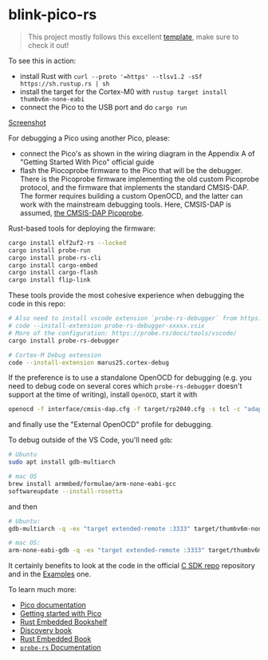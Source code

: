# blink-pico-rs

> This project mostly follows this excellent [template](https://github.com/rp-rs/blink-pico-rs),
> make sure to check it out!

To see this in action:

* install Rust with `curl --proto '=https' --tlsv1.2 -sSf https://sh.rustup.rs | sh`
* install the target for the Cortex-M0 with `rustup target install thumbv6m-none-eabi`
* connect the Pico to the USB port and do `cargo run`

[Screenshot](img/probe-run.png)

For debugging a Pico using another Pico, please:

* connect the Pico's as shown in the wiring diagram in the Appendix A of "Getting Started With Pico"
  official guide
* flash the Piocoprobe firmware to the Pico that will be the debugger. There is the Picoprobe firmware
  implementing the old custom Picoprobe protocol, and the firmware that implements the standard CMSIS-DAP.
  The former requires building a custom OpenOCD, and the latter can work with the mainstream debugging tools.
  Here, CMSIS-DAP is assumed, [the CMSIS-DAP Picoprobe](https://github.com/raspberrypi/picoprobe/releases).

Rust-based tools for deploying the firmware:

```sh
cargo install elf2uf2-rs --locked
cargo install probe-run
cargo install probe-rs-cli
cargo install cargo-embed
cargo install cargo-flash
cargo install flip-link
```

These tools provide the most cohesive experience when debugging the code in this repo:

```sh
# Also need to install vscode extension `probe-rs-debugger` from https://github.com/probe-rs/vscode/releases
# code --install-extension probe-rs-debugger-xxxxx.vsix 
# More of the configuration: https://probe.rs/docs/tools/vscode/
cargo install probe-rs-debugger

# Cortex-M Debug extension
code --install-extension marus25.cortex-debug
```

If the preference is to use a standalone OpenOCD for debugging (e.g. you need to debug code on several cores
which `probe-rs-debugger` doesn't support at the time of writing), install `OpenOCD`, start it with

```sh
openocd -f interface/cmsis-dap.cfg -f target/rp2040.cfg -s tcl -c "adapter speed 5000"
```

and finally use the "External OpenOCD" profile for debugging.

To debug outside of the VS Code, you'll need `gdb`:

```sh
# Ubuntu
sudo apt install gdb-multiarch

# mac OS
brew install armmbed/formulae/arm-none-eabi-gcc
softwareupdate --install-rosetta
```

and then

```sh
# Ubuntu:
gdb-multiarch -q -ex "target extended-remote :3333" target/thumbv6m-none-eabi/debug/blink-pico-rs

# mac OS:
arm-none-eabi-gdb -q -ex "target extended-remote :3333" target/thumbv6m-none-eabi/debug/blink-pico-rs
```

It certainly benefits to look at the code in the official [C SDK repo](https://github.com/raspberrypi/pico-sdk)
repository and in the [Examples](https://github.com/raspberrypi/pico-sdk) one.

To learn much more:

* [Pico documentation](https://www.raspberrypi.com/documentation/microcontrollers/raspberry-pi-pico.html)
* [Getting started with Pico](https://datasheets.raspberrypi.com/pico/getting-started-with-pico.pdf)
* [Rust Embedded Bookshelf](https://docs.rust-embedded.org/)
* [Discovery book](https://docs.rust-embedded.org/discovery/index.html)
* [Rust Embedded Book](https://docs.rust-embedded.org/book/index.html)
* [`probe-rs` Documentation](https://probe.rs/)
